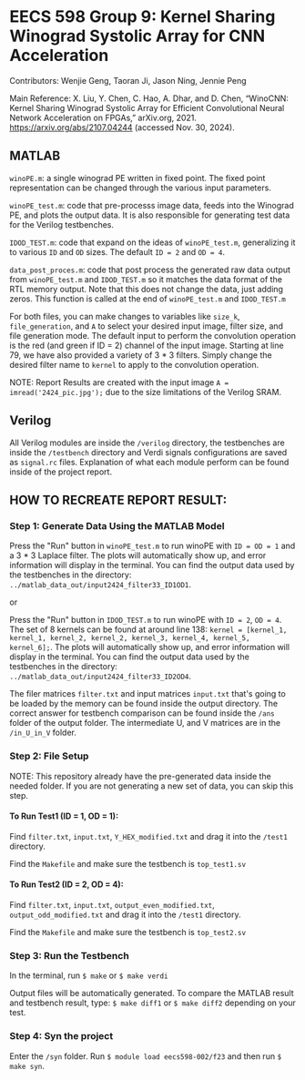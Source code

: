 # EECS 598 Group 9: Kernel Sharing Winograd Systolic Array for CNN Acceleration
Contributors: Wenjie Geng, Taoran Ji, Jason Ning, Jennie Peng 

Main Reference: X. Liu, Y. Chen, C. Hao, A. Dhar, and D. Chen, “WinoCNN: Kernel Sharing Winograd Systolic Array for Efficient Convolutional Neural Network Acceleration on FPGAs,” arXiv.org, 2021. https://arxiv.org/abs/2107.04244 (accessed Nov. 30, 2024).
‌
## MATLAB
`winoPE.m`: a single winograd PE written in fixed point. The fixed point representation can be changed through the various input parameters.

`winoPE_test.m`: code that pre-processs image data, feeds into the Winograd PE, and plots the output data. It is also responsible for generating test data for the Verilog testbenches.

`IDOD_TEST.m`: code that expand on the ideas of `winoPE_test.m`, generalizing it to various `ID` and `OD` sizes. The default `ID = 2` and `OD = 4`.

`data_post_proces.m`: code that post process the generated raw data output from `winoPE_test.m` and `IDOD_TEST.m` so it matches the data format of the RTL memory output. Note that this does not change the data, just adding zeros. This function is called at the end of `winoPE_test.m` and `IDOD_TEST.m` 

For both files, you can make changes to variables like `size_k`, `file_generation`, and `A` to select your desired input image, filter size, and file generation mode. The default input to perform the convolution operation is the red (and green if ID = 2) channel of the input image. Starting at line 79, we have also provided a variety of 3 * 3 filters. Simply change the desired filter name to `kernel` to apply to the convolution operation. 

NOTE: Report Results are created with the input image `A = imread('2424_pic.jpg');` due to the size limitations of the Verilog SRAM. 

## Verilog
All Verilog modules are inside the `/verilog` directory, the testbenches are inside the `/testbench` directory and Verdi signals configurations are saved as `signal.rc` files. Explanation of what each module perform can be found inside of the project report. 

## HOW TO RECREATE REPORT RESULT:

### Step 1: Generate Data Using the MATLAB Model
Press the "Run" button in `winoPE_test.m` to run winoPE with `ID = OD = 1` and a 3 * 3 Laplace filter. The plots will automatically show up, and error information will display in the terminal. You can find the output data used by the testbenches in the directory: `../matlab_data_out/input2424_filter33_ID1OD1`.

or

Press the "Run" button in `IDOD_TEST.m` to run winoPE with `ID = 2`, `OD = 4`. The set of 8 kernels can be found at around line 138: `kernel = [kernel_1, kernel_1, kernel_2, kernel_2, kernel_3, kernel_4, kernel_5, kernel_6];`. The plots will automatically show up, and error information will display in the terminal. You can find the output data used by the testbenches in the directory: `../matlab_data_out/input2424_filter33_ID2OD4`.

The filer matrices `filter.txt` and input matrices `input.txt` that's going to be loaded by the memory can be found inside the output directory. The correct answer for testbench comparison can be found inside the `/ans` folder of the output folder. The intermediate U, and V matrices are in the `/in_U_in_V` folder. 

### Step 2: File Setup 

NOTE: This repository already have the pre-generated data inside the needed folder. If you are not generating a new set of data, you can skip this step.

#### To Run Test1 (ID = 1, OD = 1):

Find `filter.txt`, `input.txt`, `Y_HEX_modified.txt` and drag it into the `/test1` directory.

Find the `Makefile` and make sure the testbench is `top_test1.sv`

#### To Run Test2 (ID = 2, OD = 4):
Find `filter.txt`, `input.txt`, `output_even_modified.txt`, `output_odd_modified.txt` and drag it into the `/test1` directory.

Find the `Makefile` and make sure the testbench is `top_test2.sv`

### Step 3: Run the Testbench

In the terminal, run `$ make` or `$ make verdi`

Output files will be automatically generated. To compare the MATLAB result and testbench result, type: `$ make diff1` or `$ make diff2` depending on your test.

### Step 4: Syn the project

Enter the `/syn` folder. Run `$ module load eecs598-002/f23` and then run `$ make syn`.